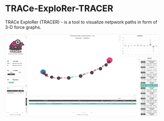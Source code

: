 # TRACe-ExploRer-TRACER
TRACe ExploRer (TRACER) - is a tool to visualize netpwork paths in form of 3-D force graphs.

[<img src="https://raw.githubusercontent.com/sand-ci/TRACe-ExploRer-TRACER/master/Screenshot.png">](https://raw.githubusercontent.com/sand-ci/TRACe-ExploRer-TRACER/master/Screenshot.png)

